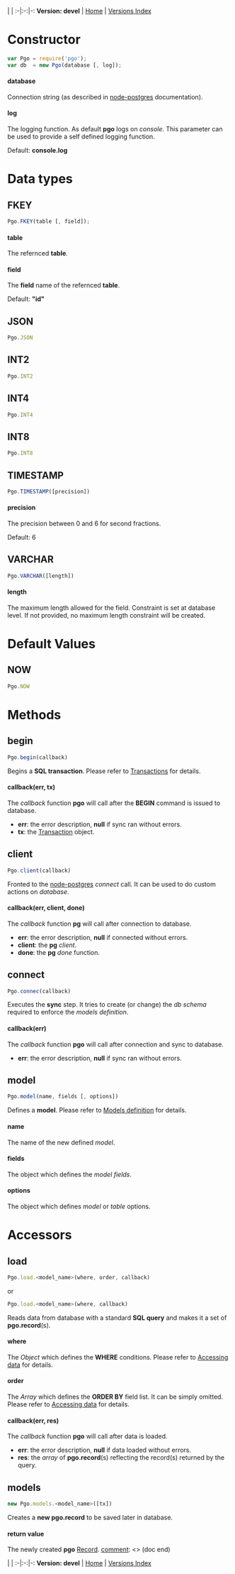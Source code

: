 
 | |
:-|:-:|-:
__Version: devel__ | [Home](Home.md) | [Versions Index](https://bitbucket.org/cicci/node-postgres-orm/src/master/doc/Index.md)

[comment]: <> (doc begin)
# Constructor
```javascript
var Pgo = require('pgo');
var db  = new Pgo(database [, log]);
```

#### database
Connection string (as described in [node-postgres](https://www.npmjs.org/package/pg) documentation).

#### log
The logging function. As default __pgo__ logs on _console_. This parameter can be used to
provide a self defined logging function.

Default: __console.log__

# Data types

## FKEY
```javascript
Pgo.FKEY(table [, field]);
```

#### table
The refernced __table__.

#### field
The __field__ name of the refernced __table__.

Default: __"id"__

## JSON
```javascript
Pgo.JSON
```

## INT2
```javascript
Pgo.INT2
```

## INT4
```javascript
Pgo.INT4
```

## INT8
```javascript
Pgo.INT8
```

## TIMESTAMP
```javascript
Pgo.TIMESTAMP([precision])
```

#### precision
The precision between 0 and 6 for second fractions.

Default: 6

## VARCHAR
```javascript
Pgo.VARCHAR([length])
```

#### length
The maximum length allowed for the field. Constraint is set at database level. If not provided,
no maximum length constraint will be created.

# Default Values

## NOW
```javascript
Pgo.NOW
```

# Methods

## begin
```javascript
Pgo.begin(callback)
```

Begins a __SQL transaction__. Please refer to [Transactions](Transactions.md) for details.

#### callback(err, tx)
The _callback_ function __pgo__ will call after the __BEGIN__ command is issued to database.

* __err__: the error description, __null__ if sync ran without errors.
* __tx__: the [Transaction](Transaction.md) object.

## client
```javascript
Pgo.client(callback)
```

Fronted to the [node-postgres](https://www.npmjs.org/package/pg) _connect_ call. It can be used
to do custom actions on _database_.

#### callback(err, client, done)
The _callback_ function __pg__ will call after connection to database.

* __err__: the error description, __null__ if connected without errors.
* __client__: the __pg__ _client_.
* __done__: the __pg__ _done_ function.

## connect
```javascript
Pgo.connec(callback)
```

Executes the __sync__ step. It tries to create (or change) the _db schema_ required to enforce
the _models definition_.

#### callback(err)
The _callback_ function __pgo__ will call after connection and sync to database.

* __err__: the error description, __null__ if sync ran without errors.

## model
```javascript
Pgo.model(name, fields [, options])
```

Defines a __model__. Please refer to [Models definition](ModelsDefinition.md) for details.

#### name
The name of the new defined _model_.

#### fields
The object which defines the _model fields_.

#### options
The object which defines _model_ or _table_ options.

# Accessors

## load
```javascript
Pgo.load.<model_name>(where, order, callback)
```

or

```javascript
Pgo.load.<model_name>(where, callback)
```

Reads data from database with a standard __SQL query__ and makes it a set of __pgo.record__(s).

#### where
The _Object_ which defines the __WHERE__ conditions.
Please refer to [Accessing data](AccessingData.md) for details.

#### order
The _Array_ which defines the __ORDER BY__ field list. It can be simply omitted.
Please refer to [Accessing data](AccessingData.md) for details.

#### callback(err, res)
The _callback_ function __pgo__ will call after data is loaded.

* __err__: the error description, __null__ if data loaded without errors.
* __res__: the _array_ of __pgo.record__(s) reflecting the record(s) returned by the query.

## models
```javascript
new Pgo.models.<model_name>([tx])
```

Creates a __new pgo.record__ to be saved later in database.

#### return value
The newly created __pgo__ [Record](Record.md).
[comment]: <> (doc end)

 | |
:-|:-:|-:
__Version: devel__ | [Home](Home.md) | [Versions Index](https://bitbucket.org/cicci/node-postgres-orm/src/master/doc/Index.md)
